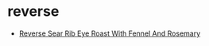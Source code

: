 # reverse

 * [Reverse Sear Rib Eye Roast With Fennel And Rosemary](index/r/reverse-sear-rib-eye-roast-with-fennel-and-rosemary.json)
